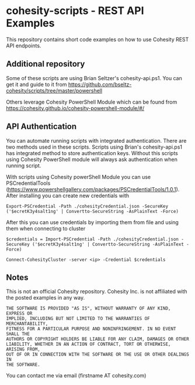 # cohesity-scripts - REST API Examples

This repository contains short code examples on how to use Cohesity REST API endpoints.

## Additional repository

Some of these scripts are using Brian Seltzer's cohesity-api.ps1. You can get it and guide to it from https://github.com/bseltz-cohesity/scripts/tree/master/powershell

Others leverage Cohesity PowerShell Module which can be found from https://cohesity.github.io/cohesity-powershell-module/#/

## API Authentication

You can automate running scripts with integrated authentication. There are two methods used in these scripts. Scripts using Brian's cohesity-api.ps1 has integrated method to store authentication keys. Without this scripts using Cohesity PowerShell module will always ask authentication when running script.

With scripts using Cohesity powerShell Module you can use PSCredentialTools (https://www.powershellgallery.com/packages/PSCredentialTools/1.0.1). After installing you can create new credentials with

```
Export-PSCredential -Path ./cohesityCredential.json -SecureKey ('$ecretK3y4salt1ng' | Convertto-SecureString -AsPlainText -Force)
```

After this you can use credentials by importing them from file and using them when connecting to cluster
```
$credentials = Import-PSCredential -Path ./cohesityCredential.json -SecureKey ('$ecretK3y4salt1ng' | Convertto-SecureString -AsPlainText -Force)

Connect-CohesityCluster -server <ip> -Credential $credentials
```

## Notes
This is not an official Cohesity repository. Cohesity Inc. is not affiliated with the posted examples in any way.

```
THE SOFTWARE IS PROVIDED "AS IS", WITHOUT WARRANTY OF ANY KIND, EXPRESS OR
IMPLIED, INCLUDING BUT NOT LIMITED TO THE WARRANTIES OF MERCHANTABILITY,
FITNESS FOR A PARTICULAR PURPOSE AND NONINFRINGEMENT. IN NO EVENT SHALL THE
AUTHORS OR COPYRIGHT HOLDERS BE LIABLE FOR ANY CLAIM, DAMAGES OR OTHER
LIABILITY, WHETHER IN AN ACTION OF CONTRACT, TORT OR OTHERWISE, ARISING FROM,
OUT OF OR IN CONNECTION WITH THE SOFTWARE OR THE USE OR OTHER DEALINGS IN
THE SOFTWARE.
```

You can contact me via email (firstname AT cohesity.com)
